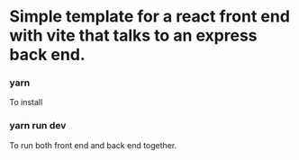 # Simple template for a react front end with vite that talks to an express back end.

### yarn
To install

### yarn run dev
To run both front end and back end together.
